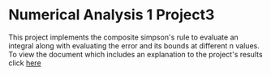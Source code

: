 # Numerical Analysis 1 Project3
This project implements the composite simpson's rule to evaluate an integral along with evaluating the error and its bounds at different n values.
To view the document which includes an explanation to the project's results click [here](https://docs.google.com/document/d/1HB8b40zdnpFasoivDjJ9ymi6uutyD6MWQ3LMmRZizMw/edit)
